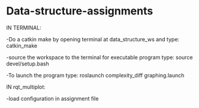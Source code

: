 # Data-structure-assignments
IN TERMINAL:


-Do a catkin make by opening terminal at data_structure_ws and type: catkin_make


-source the workspace to the terminal for executable program type: source devel/setup.bash


-To launch the program type: roslaunch complexity_diff graphing.launch

IN rqt_multiplot:


-load configuration in assignment file
